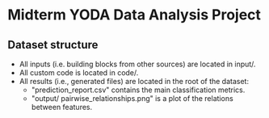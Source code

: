 
# Midterm YODA Data Analysis Project

## Dataset structure

- All inputs (i.e. building blocks from other sources) are located in input/.
- All custom code is located in code/.
- All results (i.e., generated files) are located in the root of the dataset:
  - "prediction_report.csv" contains the main classification metrics.
  - "output/
pairwise_relationships.png" is a plot of the relations between features.

